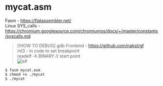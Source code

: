 # mycat.asm

Fasm - https://flatassembler.net/  
Linux SYS_calls - https://chromium.googlesource.com/chromiumos/docs/+/master/constants/syscalls.md  
  
> [!HOW TO DEBUG]
> gdb Frontend  - https://github.com/nakst/gf  
> int3 - in code to set breakpoint  
> readelf -h BINARY // start point  
![elf](https://github.com/kroq86/fasm-open_read_file_EXAMPLE/assets/29804069/222c37f7-8bb2-4a23-bbbd-8e3167d446c4)

``` 
$ fasm mycat.asm  
$ chmod +x ./mycat  
$ ./mycat  
```
